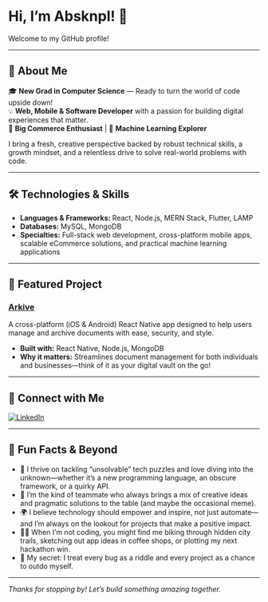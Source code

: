 # Hi, I’m Absknpl! 👋

Welcome to my GitHub profile!

---

## 🚀 About Me

🎓 **New Grad in Computer Science** — Ready to turn the world of code upside down!  
💡 **Web, Mobile & Software Developer** with a passion for building digital experiences that matter.  
🛒 **Big Commerce Enthusiast** | 🤖 **Machine Learning Explorer**

I bring a fresh, creative perspective backed by robust technical skills, a growth mindset, and a relentless drive to solve real-world problems with code.

---

## 🛠️ Technologies & Skills

- **Languages & Frameworks:** React, Node.js, MERN Stack, Flutter, LAMP
- **Databases:** MySQL, MongoDB
- **Specialties:** Full-stack web development, cross-platform mobile apps, scalable eCommerce solutions, and practical machine learning applications

---

## 🌟 Featured Project

### [Arkive](https://github.com/absknpl/docu-manage-mobile-app)
A cross-platform (iOS & Android) React Native app designed to help users manage and archive documents with ease, security, and style.

- **Built with:** React Native, Node.js, MongoDB
- **Why it matters:** Streamlines document management for both individuals and businesses—think of it as your digital vault on the go!

---

## 🔗 Connect with Me

[![LinkedIn](https://img.shields.io/badge/LinkedIn-absknpl-blue?logo=linkedin)](https://linkedin.com/in/absknpl)

---

## 🎯 Fun Facts & Beyond

- 🧩 I thrive on tackling “unsolvable” tech puzzles and love diving into the unknown—whether it’s a new programming language, an obscure framework, or a quirky API.
- 🤝 I’m the kind of teammate who always brings a mix of creative ideas and pragmatic solutions to the table (and maybe the occasional meme).
- 🌍 I believe technology should empower and inspire, not just automate—and I’m always on the lookout for projects that make a positive impact.
- 🚴‍♂️ When I’m not coding, you might find me biking through hidden city trails, sketching out app ideas in coffee shops, or plotting my next hackathon win.
- 🦄 My secret: I treat every bug as a riddle and every project as a chance to outdo myself.

---

_Thanks for stopping by! Let’s build something amazing together._
